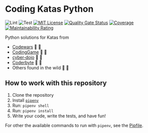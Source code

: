 # Coding Katas Python

![Lint](https://github.com/eliflores/coding-katas-python/workflows/Lint/badge.svg)
![Test](https://github.com/eliflores/coding-katas-python/workflows/Test/badge.svg)
[![MIT License](https://img.shields.io/badge/License-MIT-blue.svg)](LICENSE)
[![Quality Gate Status](https://sonarcloud.io/api/project_badges/measure?project=eliflores_coding-katas-python&metric=alert_status)](https://sonarcloud.io/summary/new_code?id=eliflores_coding-katas-python)
[![Coverage](https://sonarcloud.io/api/project_badges/measure?project=eliflores_coding-katas-python&metric=coverage)](https://sonarcloud.io/summary/new_code?id=eliflores_coding-katas-python)
[![Maintainability Rating](https://sonarcloud.io/api/project_badges/measure?project=eliflores_coding-katas-python&metric=sqale_rating)](https://sonarcloud.io/summary/new_code?id=eliflores_coding-katas-python)

Python solutions for Katas from
* [Codewars](https://www.codewars.com/) :blue_heart: :yellow_heart:
* [CodingGame](https://www.codingame.com/) :blue_heart: :yellow_heart:
* [cyber‑dojo](https://cyber-dojo.org/) :blue_heart: :yellow_heart:
* [Coderbyte](https://coderbyte.com/) :blue_heart: :yellow_heart:
* Others found in the wild :blue_heart: :yellow_heart:

## How to work with this repository

1. Clone the repository
2. Install [`pipenv`](https://pipenv.pypa.io/en/latest/)
3. Run: `pipenv shell`
4. Run: `pipenv install`
5. Write your code, write the tests, and have fun!

For other the available commands to run with `pipenv`, see the [Pipfile](Pipfile).
